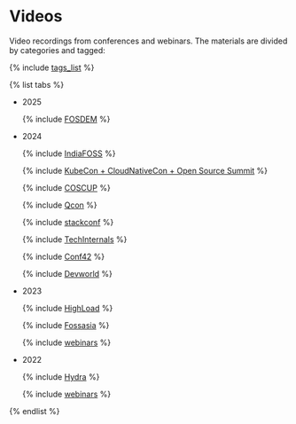 # Videos

Video recordings from conferences and webinars. The materials are divided by categories and tagged:

{% include [tags_list](./_includes/tags_list.md) %}


{% list tabs %}

- 2025

  {% include [FOSDEM](./_includes/conferences/2025/fosdem.md) %}


- 2024

  {% include [IndiaFOSS](./_includes/conferences/2024/indiafoss.md) %}

  {% include [KubeCon + CloudNativeCon + Open Source Summit](./_includes/conferences/2024/kubecon-hongkong.md) %}

  {% include [COSCUP](./_includes/conferences/2024/coscup.md) %}

  {% include [Qcon](./_includes/conferences/2024/Qcon.md) %}

  {% include [stackconf](./_includes/conferences/2024/stackconf.md) %}

  {% include [TechInternals](./_includes/conferences/2024/TechInternals.md) %}

  {% include [Conf42](./_includes/conferences/2024/Conf42.md) %}

  {% include [Devworld](./_includes/conferences/2024/Devworld.md) %}

- 2023

  {% include [HighLoad](./_includes/conferences/2023/HighLoad.md) %}

  {% include [Fossasia](./_includes/conferences/2023/Fossasia.md) %}

  {% include [webinars](./_includes/webinars/2023/webinars.md) %}

- 2022

  {% include [Hydra](./_includes/conferences/2022/Hydra.md) %}

  {% include [webinars](./_includes/webinars/2022/webinars.md) %}


{% endlist %}

